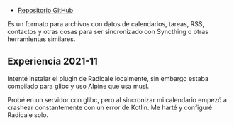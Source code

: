 - [Repositorio GitHub](https://github.com/39aldo39/DecSync)

Es un formato para archivos con datos de calendarios, tareas, RSS, contactos y otras cosas para ser sincronizado con Syncthing o otras herramientas similares.

## Experiencia 2021-11

Intenté instalar el plugin de Radicale localmente, sin embargo estaba compilado para glibc y uso Alpine que usa musl.

Probé en un servidor con glibc, pero al sincronizar mi calendario empezó a crashear constantemente con un error de Kotlin. Me harté y configuré Radicale solo.
